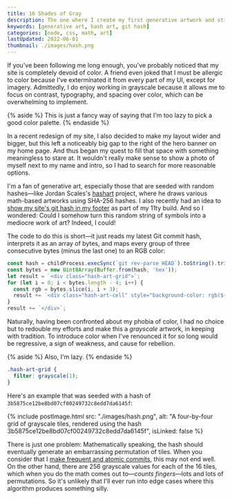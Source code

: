 ```yaml
---
title: 16 Shades of Gray
description: The one where I create my first generative artwork and still refuse to use any color on my site.
keywords: [generative art, hash art, git hash]
categories: [node, css, math, art]
lastUpdated: 2022-06-01
thumbnail: ./images/hash.png
---
```


If you've been following me long enough, you've probably noticed that my site is completely devoid of color. A friend even joked that I must be allergic to color because I've exterminated it from every part of my UI, except for imagery. Admittedly, I do enjoy working in grayscale because it allows me to focus on contrast, typography, and spacing over color, which can be overwhelming to implement.

{% aside %}
This is just a fancy way of saying that I'm too lazy to pick a good color palette.
{% endaside %}

In a recent redesign of my site, I also decided to make my layout wider and bigger, but this left a noticeably big gap to the right of the hero banner on my home page. And thus began my quest to fill that space with something meaningless to stare at. It wouldn't really make sense to show a photo of myself next to my name and intro, so I had to search for more reasonable options.

I'm a fan of generative art, especially those that are seeded with random hashes—like Jordan Scales's [hashart](https://hash.jordanscales.com/) project, where he draws various math-based artworks using SHA-256 hashes. I also recently had an idea to [show my site's git hash in my footer](/blog/eleventy-build-info/#3-getting-the-latest-commit-hash) as part of my 11ty build. And so I wondered: Could I somehow turn this random string of symbols into a mediocre work of art? Indeed, I could!

The code to do this is short—it just reads my latest Git commit hash, interprets it as an array of bytes, and maps every group of three consecutive bytes (minus the last one) to an RGB color:

```js
const hash = childProcess.execSync(`git rev-parse HEAD`).toString().trim();
const bytes = new Uint8Array(Buffer.from(hash, 'hex'));
let result = `<div class="hash-art-grid">`;
for (let i = 0; i < bytes.length - 4; i++) {
  const rgb = bytes.slice(i, i + 3);
  result += `<div class="hash-art-cell" style="background-color: rgb(${rgb[0]}, ${rgb[1]}, ${rgb[2]})"></div>`;
}
result += `</div>`;
```

Naturally, having been confronted about my phobia of color, I had no choice but to redouble my efforts and make this a *grayscale* artwork, in keeping with tradition. To introduce color when I've renounced it for so long would be regressive, a sign of weakness, and cause for rebellion.

{% aside %}
Also, I'm lazy.
{% endaside %}

```css
.hash-art-grid {
  filter: grayscale(1);
}
```

Here's an example that was seeded with a hash of `3b5875ce12be8bd07cf00249732c8edd7da6145f`:

{% include postImage.html src: "./images/hash.png", alt: "A four-by-four grid of grayscale tiles, rendered using the hash 3b5875ce12be8bd07cf00249732c8edd7da6145f", isLinked: false %}

There is just one problem: Mathematically speaking, the hash should eventually generate an embarrassing permutation of tiles. When you consider that I [make frequent and atomic commits](/blog/atomic-git-commits/), this may not end well. On the other hand, there are 256 grayscale values for each of the 16 tiles, which when you do the math comes out to—*counts fingers*—lots and lots of permutations. So it's unlikely that I'll ever run into edge cases where this algorithm produces something silly.
